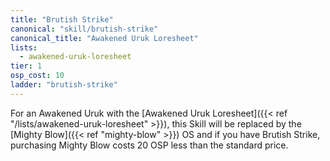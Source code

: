 ```yaml
---
title: "Brutish Strike"
canonical: "skill/brutish-strike"
canonical_title: "Awakened Uruk Loresheet"
lists:
  - awakened-uruk-loresheet
tier: 1
osp_cost: 10
ladder: "brutish-strike"
---
```


For an Awakened Uruk with the [Awakened Uruk Loresheet]({{< ref "/lists/awakened-uruk-loresheet" >}}), this Skill will be replaced by the [Mighty Blow]({{< ref "mighty-blow" >}}) OS and if you have Brutish Strike, purchasing Mighty Blow costs 20 OSP less than the standard price.
